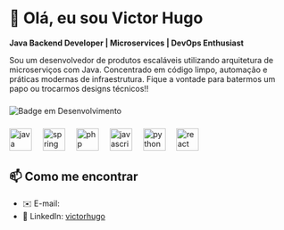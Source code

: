 # 👋 Olá, eu sou **Victor Hugo**  
**Java Backend Developer | Microservices | DevOps Enthusiast**

<p>Sou um desenvolvedor de produtos escaláveis utilizando arquitetura de microserviços com Java. Concentrado em código limpo, automação e práticas modernas de infraestrutura.
Fique a vontade para batermos um papo ou trocarmos designs técnicos!!</p>

###
![Badge em Desenvolvimento](http://img.shields.io/static/v1?label=STATUS&message=EM%20DESENVOLVIMENTO&color=GREEN&style=for-the-badge)

###

<div align="left">
  <img src="https://cdn.jsdelivr.net/gh/devicons/devicon/icons/java/java-original.svg" height="40" alt="java logo"  />
  <img width="12" />
  <img src="https://cdn.jsdelivr.net/gh/devicons/devicon/icons/spring/spring-original.svg" height="40" alt="spring logo"  />
  <img width="12" />
  <img src="https://cdn.jsdelivr.net/gh/devicons/devicon/icons/php/php-original.svg" height="40" alt="php logo"  />
  <img width="12" />
  <img src="https://cdn.jsdelivr.net/gh/devicons/devicon/icons/javascript/javascript-original.svg" height="40" alt="javascript logo"  />
  <img width="12" />
  <img src="https://cdn.jsdelivr.net/gh/devicons/devicon/icons/python/python-original.svg" height="40" alt="python logo"  />
  <img width="12" />
  <img src="https://cdn.jsdelivr.net/gh/devicons/devicon/icons/react/react-original.svg" height="40" alt="react logo"  />
</div>

## 📫 Como me encontrar

- ✉️ E-mail:  
- 🔗 LinkedIn: [victorhugo]()  

